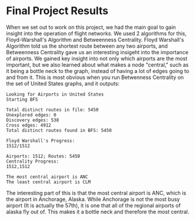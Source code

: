 # Final Project Results

When we set out to work on this project, we had the main goal to gain insight into the
operation of flight networks. We used 2 algorithms for this, Floyd-Warshall's Algorithm and
Betweenness Centrality. Floyd Warshall's Algorithm told us the shortest route between any
two airports, and Betweenness Centrality gave us an interesting insigeht into the importance
of airports. We gained key insight into not only which airports are the most important, but
we also learned about what makes a node "central," such as it being a bottle neck to the graph,
instead of having a lot of edges going to and from it. This is most obvious when you run 
Betwenness Centrality on the set of United States graphs, and it outputs:

```
Looking for Airports in United States
Starting BFS

Total distinct routes in file: 5450
Unexplored edges: 0
Discovery edges: 538
Cross edges: 4912
Total distinct routes found in BFS: 5450

Floyd Warshall's Progress:
1512/1512

Airports: 1512; Routes: 5450
Centrality Progress:
1512,1512

The most central airport is ANC
The least central airport is CLM 
```


The interesting part of this is that the most central airport is ANC, which is the airport in 
Anchorage, Alaska. While Anchorage is not the most busy airport (It is actually the 57th), it
is one that all of the regional airports of alaska fly out of. This makes it a bottle neck and
therefore the most central.
